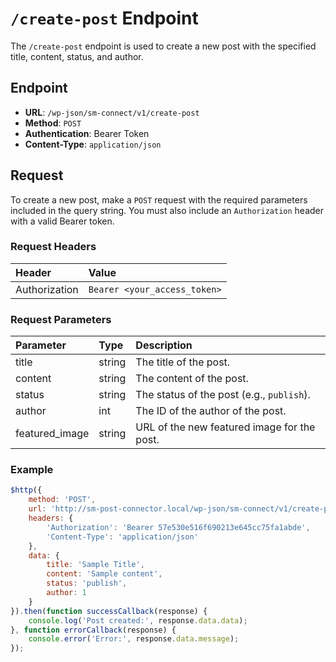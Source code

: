 # `/create-post` Endpoint
The `/create-post` endpoint is used to create a new post with the specified title, content, status, and author.

## Endpoint
- **URL**: `/wp-json/sm-connect/v1/create-post`
- **Method**: `POST`
- **Authentication**: Bearer Token
- **Content-Type**: `application/json`

## Request
To create a new post, make a `POST` request with the required parameters included in the query string. You must also include an `Authorization` header with a valid Bearer token.

### Request Headers

| Header           | Value                                          | 
|:-----------------|:-----------------------------------------------| 
| Authorization    | `Bearer <your_access_token>`                   | 

### Request Parameters

| Parameter         | Type   | Description                                  |
|:------------------|:-------|:---------------------------------------------|
| title             | string | The title of the post.                       |
| content           | string | The content of the post.                     |
| status            | string | The status of the post (e.g., `publish`).    |
| author            | int    | The ID of the author of the post.            |
| featured_image    | string | URL of the new featured image for the post.  |

### Example 
```javascript
$http({
    method: 'POST',
    url: 'http://sm-post-connector.local/wp-json/sm-connect/v1/create-post',
    headers: {
        'Authorization': 'Bearer 57e530e516f690213e645cc75fa1abde',
        'Content-Type': 'application/json'
    },
    data: {
        title: 'Sample Title',
        content: 'Sample content',
        status: 'publish',
        author: 1
    }
}).then(function successCallback(response) {
    console.log('Post created:', response.data.data);
}, function errorCallback(response) {
    console.error('Error:', response.data.message);
});
```

